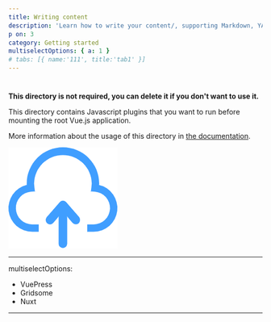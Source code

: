 ```yaml
---
title: Writing content
description: 'Learn how to write your content/, supporting Markdown, YAML, CSV and JSON.'
p on: 3
category: Getting started
multiselectOptions: { a: 1 }
# tabs: [{ name:'111', title:'tab1' }]
---
```


#

**This directory is not required, you can delete it if you don't want to use it.**

This directory contains Javascript plugins that you want to run before mounting the root Vue.js application.

More information about the usage of this directory in [the documentation](https://nuxtjs.org/guide/plugins).

<html>
<img src="../assets/img/import.png" ori-src="../assets/img/import.png">
</html>


---

multiselectOptions:

- VuePress
- Gridsome
- Nuxt

---

<table-demo :test="multiselectOptions"></table-demo>


